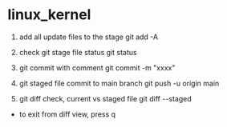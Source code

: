 # linux_kernel

1. add all update files to the stage
git add -A

2. check git stage file status
git status

3. git commit with comment
git commit -m "xxxx"

4. git staged file commit to main branch
git push -u origin main

5. git diff check, current vs staged file
git diff --staged
- to exit from diff view, press q

